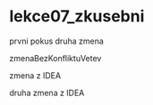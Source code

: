# lekce07_zkusebni

prvni pokus
druha zmena


zmenaBezKonfliktuVetev

zmena z IDEA

druha zmena z IDEA

